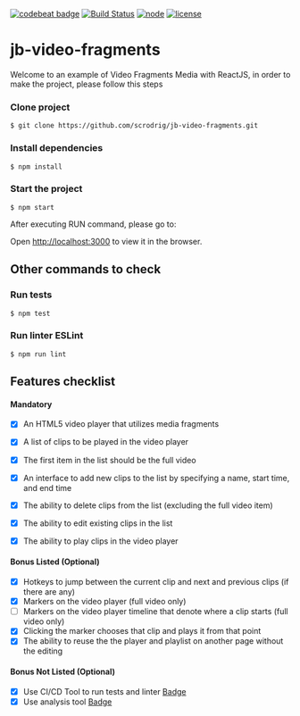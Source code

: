 [![codebeat badge](https://codebeat.co/badges/896f4805-305a-4143-a1d8-ac2163e31c4b)](https://codebeat.co/projects/github-com-scrodrig-jb-video-fragments-master)
[![Build Status](https://travis-ci.org/scrodrig/jb-video-fragments.svg?branch=master)](https://travis-ci.org/scrodrig/jb-video-fragments)
[![node](https://img.shields.io/npm/v/npm.svg?style=flat)](https://github.com/scrodrig/jb-video-fragments)
[![license](https://img.shields.io/github/license/scrodrig/jb-video-fragments.svg?style=flat)](https://github.com/scrodrig/jb-video-fragments)
# **jb-video-fragments**

Welcome to an example of Video Fragments Media with ReactJS, in order to make the project, please
follow this steps

### Clone project
`$ git clone https://github.com/scrodrig/jb-video-fragments.git`

### Install dependencies
`$ npm install`

### Start the project
`$ npm start`

After executing RUN command, please go to:

Open [http://localhost:3000](http://localhost:3000) to view it in the browser.


## Other commands to check

### Run tests
`$ npm test`

### Run linter ESLint
`$ npm run lint`




## Features checklist 
#### Mandatory

- [x] An HTML5 video player that utilizes media fragments
- [x] A list of clips to be played in the video player
- [x] The first item in the list should be the full video
- [x] An interface to add new clips to the list by specifying a name, start time, and end time
- [x] The ability to delete clips from the list (excluding the full video item)
- [x] The ability to edit existing clips in the list
- [x] The ability to play clips in the video player


#### Bonus Listed (Optional)

- [x] Hotkeys to jump between the current clip and next and previous clips (if there are any)
- [x] Markers on the video player (full video only)
- [ ] Markers on the video player timeline that denote where a clip starts (full video only)
- [x] Clicking the marker chooses that clip and plays it from that point
- [x] The ability to reuse the the player and playlist on another page without the editing

#### Bonus Not Listed (Optional)
- [x] Use CI/CD Tool to run tests and linter [Badge](https://travis-ci.org/scrodrig/jb-video-fragments)
- [x] Use analysis tool [Badge](https://codebeat.co/projects/github-com-scrodrig-jb-video-fragments-master)
